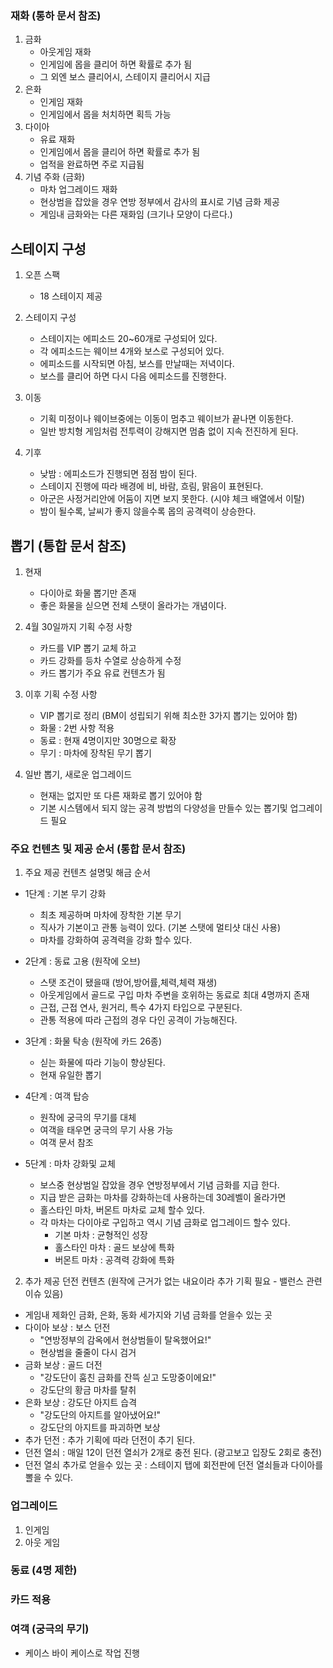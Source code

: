### 재화 (통하 문서 참조)
1) 금화
    - 아웃게임 재화
    - 인게임에 몹을 클리어 하면 확률로 추가 됨
    - 그 외엔 보스 클리어시, 스테이지 클리어시 지급
2) 은화
    - 인게임 재화 
    - 인게임에서 몹을 처치하면 획득 가능
4) 다이아
    - 유료 재화
    - 인게임에서 몹을 클리어 하면 확률로 추가 됨
    - 업적을 완료하면 주로 지급됨
4) 기념 주화 (금화)
    - 마차 업그레이드 재화 
    - 현상범을 잡았을 경우 연방 정부에서 감사의 표시로 기념 금화 제공
    - 게임내 금화와는 다른 재화임 (크기나 모양이 다르다.)

## 스테이지 구성
1) 오픈 스팩 
    - 18 스테이지 제공  
2) 스테이지 구성
    - 스테이지는 에피소드 20~60개로 구성되어 있다.
    - 각 에피소드는 웨이브 4개와 보스로 구성되어 있다. 
    - 에피소드를 시작되면 아침, 보스를 만날때는 저녁이다.
    - 보스를 클리어 하면 다시 다음 에피소드를 진행한다.
3) 이동
    - 기획 미정이나 웨이브중에는 이동이 멈추고 웨이브가 끝나면 이동한다.
    - 일반 방치형 게임처럼 전투력이 강해지면 멈춤 없이 지속 전진하게 된다.   

4) 기후
    - 낮밤 : 에피소드가 진행되면 점점 밤이 된다.
    - 스테이지 진행에 따라 배경에 비, 바람, 흐림, 맑음이 표현된다.
    - 아군은 사정거리안에 어둠이 지면 보지 못한다. (시야 체크 배열에서 이탈)
    - 밤이 될수록, 날씨가 좋지 않을수록 몹의 공격력이 상승한다. 

## 뽑기 (통합 문서 참조)
1) 현재 
    - 다이아로 화물 뽑기만 존재
    - 좋은 화물을 싣으면 전체 스탯이 올라가는 개념이다.
      
2) 4월 30일까지 기획 수정 사항
    - 카드를 VIP 뽑기 교체 하고 
    - 카드 강화를 등차 수열로 상승하게 수정
    - 카드 뽑기가 주요 유료 컨텐츠가 됨
     
3) 이후 기획 수정 사항
    - VIP 뽑기로 정리 (BM이 성립되기 위해 최소한 3가지 뽑기는 있어야 함)
    - 화물 : 2번 사항 적용 
    - 동료 : 현재 4명이지만 30명으로 확장
    - 무기 : 마차에 장착된 무기 뽑기

4) 일반 뽑기, 새로운 업그레이드     
    - 현재는 없지만 또 다른 재화로 뽑기 있어야 함
    - 기본 시스템에서 되지 않는 공격 방법의 다양성을 만들수 있는 뽑기및 업그레이드 필요

### 주요 컨텐츠 및  제공 순서 (통합 문서 참조)

1) 주요 제공 컨텐츠 설명및 해금 순서
 - 1단계 : 기본 무기 강화
   - 최초 제공하며 마차에 장착한 기본 무기
   - 직사가 기본이고 관통 능력이 있다. (기본 스탯에 멀티샷 대신 사용)
   - 마차를 강화하여 공격력을 강화 할수 있다. 
 
 - 2단계 : 동료 고용 (원작에 오브)
   - 스탯 조건이 됐을때 (방어,방어률,체력,체력 재생)
   - 아웃게임에서 골드로 구입  마차 주변을 호위하는 동료로 최대 4명까지 존재
   - 근접, 근접 연사, 원거리, 특수 4가지 타입으로 구분된다.
   - 관통 적용에 따라 근접의 경우 다인 공격이 가능해진다. 
 
 - 3단계 : 화물 탁송 (원작에 카드 26종)
    - 싣는 화물에 따라 기능이 향상된다. 
    - 현재 유일한 뽑기

 - 4단계 : 여객 탑승
   - 원작에 궁극의 무기를 대체 
   - 여객을 태우면 궁극의 무기 사용 가능
   - 여객 문서 참조
 
 - 5단계 : 마차 강화및 교체
   - 보스중 현상범일 잡았을 경우 연방정부에서 기념 금화를 지급 한다.
   - 지급 받은 금화는 마차를 강화하는데 사용하는데 30레벨이 올라가면 
   - 홀스타인 마차, 버몬트 마차로 교체 할수 있다.
   - 각 마차는 다이아로 구입하고 역시 기념 금화로 업그레이드 할수 있다. 
     - 기본 마차 : 균형적인 성장
     - 홀스타인 마차 : 골드 보상에 특화
     - 버몬트 마차 : 공격력 강화에 특화 

2) 추가 제공 던전 컨텐츠 (원작에 근거가 없는 내요이라 추가 기획 필요 - 밸런스 관련 이슈 있음)
 - 게임내 제화인 금화, 은화, 동화 세가지와 기념 금화를 얻을수 있는 곳
 - 다이아 보상 : 보스 던전 
    - "연방정부의 감옥에서 현상범들이 탈옥했어요!" 
    - 현상범을 줄줄이 다시 검거
 - 금화 보상 : 골드 더전 
    - "강도단이 훔친 금화를 잔뜩 싣고 도망중이에요!"
    - 강도단의 황금 마차를 탈취  
 - 은화 보상 : 강도단 아지트 습격 
    - "강도단의 아지트를 알아냈어요!"
    - 강도단의 아지트를 파괴하면 보상
 - 추가 던전 : 추가 기획에 따라 던전이 추기 된다.
 - 던전 열쇠 : 매일 12이 던전 열쇠가 2개로 충전 된다. (광고보고 입장도 2회로 충전)
 - 던전 열쇠 추가로 얻을수 있는 곳 : 스테이지 탭에 회전판에 던전 열쇠들과 다이아를 뽈을 수 있다.  
 
### 업그레이드
1) 인게임
2) 아웃 게임

### 동료 (4명 제한)

### 카드 적용

### 여객 (궁극의 무기)
- 케이스 바이 케이스로 작업 진행 
